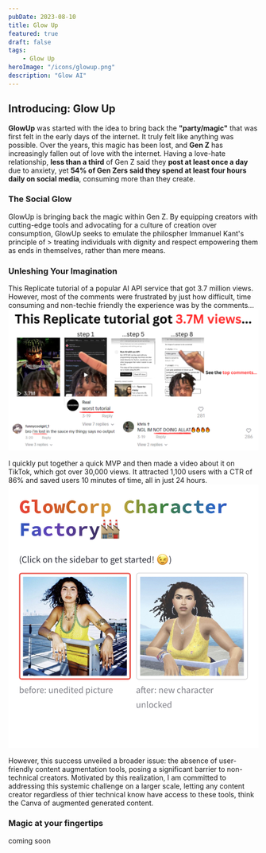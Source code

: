 ```yaml
---
pubDate: 2023-08-10
title: Glow Up
featured: true
draft: false
tags:
    - Glow Up
heroImage: "/icons/glowup.png"
description: "Glow AI"
---
```


## Introducing: Glow Up

**GlowUp** was started with the idea to bring back the **"party/magic"** that was first felt in the early days of the internet. It truly felt like anything was possible. Over the years, this magic has been lost, and **Gen Z** has increasingly fallen out of love with the internet. Having a love-hate relationship, **less than a third** of Gen Z said they **post at least once a day** due to anxiety, yet **54% of Gen Zers said they spend at least four hours daily on social media**, consuming more than they create.

### The Social Glow 

GlowUp is bringing back the magic within Gen Z. By equipping creators with cutting-edge tools and advocating for a culture of creation over consumption, GlowUp seeks to emulate the philospher Immanuel Kant's principle of > treating individuals with dignity and respect empowering them as ends in themselves, rather than mere means.

### Unleshing Your Imagination

This Replicate tutorial of a popular AI API service that got 3.7 million views. However, most of the comments were frustrated by just how difficult, time consuming and non-techie friendly the experience was by the comments... 
![Replicate](https://raw.githubusercontent.com/IanMcClue/glowup-images/main/replicate_tut.png)

I quickly put together a quick MVP and then made a video about it on TikTok, which got over 30,000 views. It attracted 1,100 users with a CTR of 86% and saved users 10 minutes of time, all in just 24 hours.
![Glowup MVP](https://raw.githubusercontent.com/IanMcClue/glowup-images/main/Glowup_mvp.png)


However, this success unveiled a broader issue: the absence of user-friendly content augmentation tools, posing a significant barrier to non-technical creators. Motivated by this realization, I am committed to addressing this systemic challenge on a larger scale, letting any content creator regardless of thier technical know have access to these tools, think the Canva of augmented generated content.

### Magic at your fingertips
coming soon
